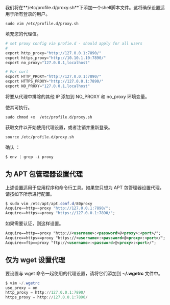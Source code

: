 我们将在**/etc/profile.d/proxy.sh**下添加一个shell脚本文件。这将确保设置适用于所有登录的用户。

```undefined
sudo vim /etc/profile.d/proxy.sh
```

填充您的代理值。

```powershell
# set proxy config via profie.d - should apply for all users
# 
export http_proxy="http://127.0.0.1:7890/"
export https_proxy="http://10.10.1.10:7890/"
export no_proxy="127.0.0.1,localhost"

# For curl
export HTTP_PROXY="http://127.0.0.1:7890/"
export HTTPS_PROXY="http://127.0.0.1:7890/"
export NO_PROXY="127.0.0.1,localhost"
```

将要从代理中排除的其他 IP 添加到 NO_PROXY 和 no_proxy 环境变量。

使其可执行。

```undefined
sudo chmod +x  /etc/profile.d/proxy.sh
```

获取文件以开始使用代理设置，或者注销并重新登录。

```undefined
source /etc/profile.d/proxy.sh
```

确认 ：

```powershell
$ env | grep -i proxy
```

## 为 APT 包管理器设置代理

上述设置适用于应用程序和命令行工具。如果您只想为 APT 包管理器设置代理，请按如下所示进行配置。

```powershell
$ sudo vim /etc/apt/apt.conf.d/80proxy
Acquire==http==proxy "http://127.0.0.1:7890/";
Acquire==https==proxy "https://127.0.0.1:7890/";
```

如果需要认证，则这样设置。

```xml
Acquire==http==proxy "http://<username>:<password>@<proxy>:<port>/";
Acquire==https==proxy "https://<username>:<password>@<proxy>:<port>/";
Acquire==ftp==proxy "ftp://<username>:<password>@<proxy>:<port>/";
```

## 仅为 wget 设置代理

要设置与 wget 命令一起使用的代理设置，请将它们添加到 **~/.wgetrc** 文件中。

```powershell
$ vim ~/.wgetrc                           
use_proxy = on
http_proxy = http://127.0.0.1:7890/ 
https_proxy = http://127.0.0.1:7890/ 
```